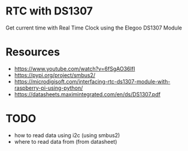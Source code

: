 # RTC with DS1307
Get current time with Real Time Clock using the Elegoo DS1307 Module

# Resources
- https://www.youtube.com/watch?v=6fSgAO36IfI
- https://pypi.org/project/smbus2/
- https://microdigisoft.com/interfacing-rtc-ds1307-module-with-raspberry-pi-using-python/
- https://datasheets.maximintegrated.com/en/ds/DS1307.pdf

# TODO
- how to read data using i2c (using smbus2)
- where to read data from (from datasheet)
